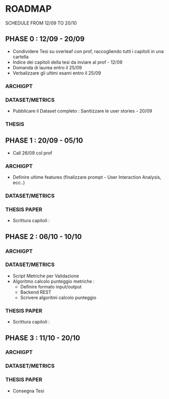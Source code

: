 # ROADMAP

SCHEDULE FROM 12/09 TO 20/10


## PHASE 0 : 12/09 - 20/09

- Condividere Tesi su overleaf con prof, raccogliendo tutti i capitoli in una cartella
- Indice dei capitoli della tesi da inviare al prof - 12/09
- Domanda di laurea entro il 25/09
- Verbalizzare gli ultimi esami entro il 25/09

### ARCHIGPT

### DATASET/METRICS
- Pubblicare il Dataset completo : Sanitizzare le user stories - 20/09

### THESIS


## PHASE 1 : 20/09 - 05/10

- Call 26/09 col prof

### ARCHIGPT
- Definire ultime features (finalizzare prompt - User Interaction Analysis, ecc..)

### DATASET/METRICS

### THESIS PAPER
- Scrittura capitoli :


## PHASE 2 : 06/10 - 10/10

### ARCHIGPT

### DATASET/METRICS
- Script Metriche per Validazione
- Algoritmo calcolo punteggio metriche :
	- Definire formato input/output
	- Backend REST
	- Scrivere algoritmi calcolo punteggio

### THESIS PAPER
- Scrittura capitoli :


## PHASE 3 : 11/10 - 20/10

### ARCHIGPT

### DATASET/METRICS

### THESIS PAPER
- Consegna Tesi

